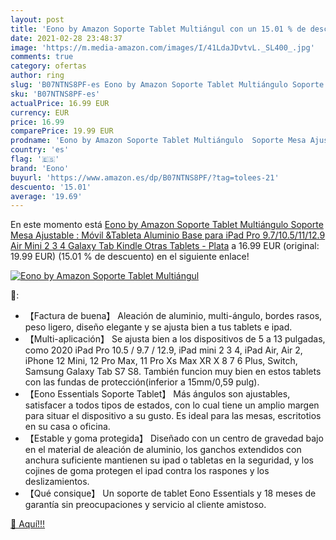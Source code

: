 ```yaml
---
layout: post
title: 'Eono by Amazon Soporte Tablet Multiángul con un 15.01 % de descuento'
date: 2021-02-28 23:48:37
image: 'https://m.media-amazon.com/images/I/41LdaJDvtvL._SL400_.jpg'
comments: true
category: ofertas
author: ring
slug: 'B07NTNS8PF-es Eono by Amazon Soporte Tablet Multiángulo Soporte Mesa...'
sku: 'B07NTNS8PF-es'
actualPrice: 16.99 EUR
currency: EUR
price: 16.99
comparePrice: 19.99 EUR
prodname: 'Eono by Amazon Soporte Tablet Multiángulo  Soporte Mesa Ajustable : Móvil &Tableta Aluminio Base para iPad Pro 9.7/10.5/11/12.9  Air Mini 2 3 4  Galaxy Tab  Kindle  Otras Tablets - Plata'
country: 'es'
flag: '🇪🇸'
brand: 'Eono'
buyurl: 'https://www.amazon.es/dp/B07NTNS8PF/?tag=tolees-21'
descuento: '15.01'
average: '19.69'
---
```


En este momento está [Eono by Amazon Soporte Tablet Multiángulo  Soporte Mesa Ajustable : Móvil &Tableta Aluminio Base para iPad Pro 9.7/10.5/11/12.9  Air Mini 2 3 4  Galaxy Tab  Kindle  Otras Tablets - Plata](https://www.amazon.es/dp/B07NTNS8PF/?tag=tolees-21) a 16.99 EUR (original: 19.99 EUR) (15.01 %  de descuento) en el siguiente enlace!

[![Eono by Amazon Soporte Tablet Multiángul](https://m.media-amazon.com/images/I/41LdaJDvtvL._SL400_.jpg)](https://www.amazon.es/dp/B07NTNS8PF/?tag=tolees-21)

🔎:

- 【Factura de buena】 Aleación de aluminio, multi-ángulo, bordes rasos, peso ligero, diseño elegante y se ajusta bien a tus tablets e ipad.
- 【Multi-aplicación】 Se ajusta bien a los dispositivos de 5 a 13 pulgadas, como 2020 iPad Pro 10.5 / 9.7 / 12.9, iPad mini 2 3 4, iPad Air, Air 2, iPhone 12 Mini, 12 Pro Max, 11 Pro Xs Max XR X 8 7 6 Plus, Switch, Samsung Galaxy Tab S7 S8. También funcion muy bien en estos tablets con las fundas de protección(inferior a 15mm/0,59 pulg).
- 【Eono Essentials Soporte Tablet】 Más ángulos son ajustables, satisfacer a todos tipos de estados, con lo cual tiene un amplio margen para situar el dispositivo a su gusto. Es ideal para las mesas, escritotios en su casa o oficina.
- 【Estable y goma protegida】 Diseñado con un centro de gravedad bajo en el material de aleación de aluminio, los ganchos extendidos con anchura suficiente mantienen su ipad o tabletas en la seguridad, y los cojines de goma protegen el ipad contra los raspones y los deslizamientos.
- 【Qué consique】 Un soporte de tablet Eono Essentials y 18 meses de garantía sin preocupaciones y servicio al cliente amistoso.

[🛒 Aquí!!!](https://www.amazon.es/dp/B07NTNS8PF/?tag=tolees-21)
